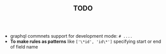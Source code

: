 <h2 align="center">TODO</h2>
<br>
<br>

- graphql commnets support for development mode: `# ....`
- **To make rules as patterns** like `['\*id', 'id\*']` specifying start or end of field name




